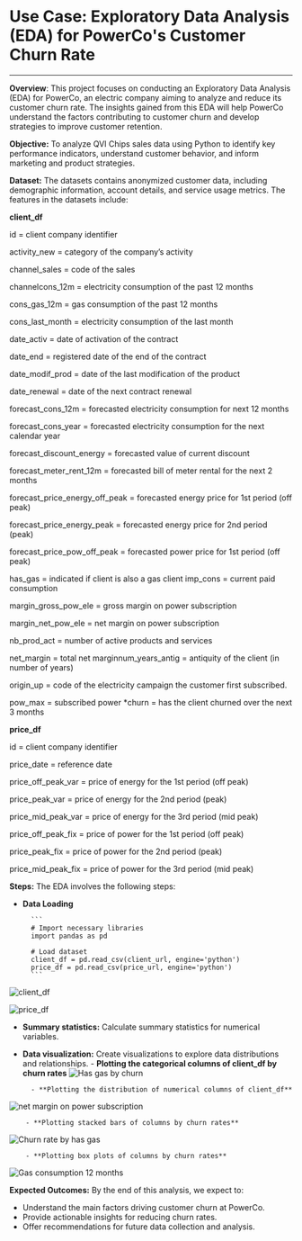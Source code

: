 # Use Case: Exploratory Data Analysis (EDA) for PowerCo's Customer Churn Rate
---

**Overview**:
This project focuses on conducting an Exploratory Data Analysis (EDA) for PowerCo, an electric company aiming to analyze and reduce its customer churn rate. The insights gained from this EDA will help PowerCo understand the factors contributing to customer churn and develop strategies to improve customer retention.

**Objective:** 
To analyze QVI Chips sales data using Python to identify key performance indicators, understand customer behavior, and inform marketing and product strategies.

**Dataset:**
The datasets contains anonymized customer data, including demographic information, account details, and service usage metrics. The features in the datasets include:

**client_df**

id = client company identifier

activity_new = category of the company’s activity 

channel_sales = code of the sales

channelcons_12m = electricity consumption of the past 12 months

cons_gas_12m = gas consumption of the past 12 months

cons_last_month = electricity consumption of the last month

date_activ = date of activation of the contract

date_end = registered date of the end of the contract

date_modif_prod = date of the last modification of the product

date_renewal = date of the next contract renewal

forecast_cons_12m = forecasted electricity consumption for next 12 months

forecast_cons_year = forecasted electricity consumption for the next calendar year

forecast_discount_energy = forecasted value of current discount

forecast_meter_rent_12m = forecasted bill of meter rental for the next 2 months

forecast_price_energy_off_peak = forecasted energy price for 1st period (off peak)

forecast_price_energy_peak = forecasted energy price for 2nd period (peak)

forecast_price_pow_off_peak = forecasted power price for 1st period (off peak)

has_gas = indicated if client is also a gas client imp_cons = current paid consumption

margin_gross_pow_ele = gross margin on power subscription

margin_net_pow_ele = net margin on power subscription

nb_prod_act = number of active products and services

net_margin = total net marginnum_years_antig = antiquity of the client (in number of years)

origin_up = code of the electricity campaign the customer first subscribed.

pow_max = subscribed power *churn = has the client churned over the next 3 months


**price_df**

id = client company identifier

price_date = reference date

price_off_peak_var = price of energy for the 1st period (off peak)

price_peak_var = price of energy for the 2nd period (peak)

price_mid_peak_var = price of energy for the 3rd period (mid peak)

price_off_peak_fix = price of power for the 1st period (off peak)

price_peak_fix = price of power for the 2nd period (peak)

price_mid_peak_fix = price of power for the 3rd period (mid peak)

**Steps:**
The EDA involves the following steps:
- **Data Loading**

        ```
        # Import necessary libraries
        import pandas as pd

        # Load dataset
        client_df = pd.read_csv(client_url, engine='python')
        price_df = pd.read_csv(price_url, engine='python')
        ```

![client_df](<Images/Screenshot (204).png>)

![price_df](<Images/Screenshot (203).png>)


- **Summary statistics:** Calculate summary statistics for numerical variables.
- **Data visualization:** Create visualizations to explore data distributions and relationships.
        - **Plotting the categorical columns of client_df by churn rates**
![Has gas by churn](Images/has_gas_by_churn.jpg)  

        - **Plotting the distribution of numerical columns of client_df**
![net margin on power subscription](<Images/Screenshot (206).png>)

        - **Plotting stacked bars of columns by churn rates**
![Churn rate by has gas](<Images/Screenshot (208).png>)

        - **Plotting box plots of columns by churn rates**
![Gas consumption 12 months](<Images/Screenshot (210).png>)


**Expected Outcomes:**
By the end of this analysis, we expect to:
- Understand the main factors driving customer churn at PowerCo.
- Provide actionable insights for reducing churn rates.
- Offer recommendations for future data collection and analysis.